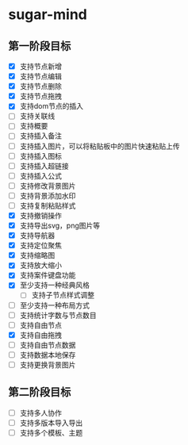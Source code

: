 # sugar-mind

## 第一阶段目标

- [x] 支持节点新增
- [x] 支持节点编辑
- [x] 支持节点删除
- [x] 支持节点拖拽
- [x] 支持dom节点的插入
- [ ] 支持关联线
- [ ] 支持概要
- [ ] 支持插入备注
- [ ] 支持插入图片，可以将粘贴板中的图片快速粘贴上传
- [ ] 支持插入图标
- [ ] 支持插入超链接
- [ ] 支持插入公式
- [ ] 支持修改背景图片
- [ ] 支持背景添加水印
- [ ] 支持复制粘贴样式
- [x] 支持撤销操作
- [x] 支持导出svg，png图片等
- [x] 支持导航器
- [x] 支持定位聚焦
- [x] 支持缩略图
- [x] 支持放大缩小
- [x] 支持案件键盘功能
- [x] 至少支持一种经典风格
  - [ ] 支持子节点样式调整
- [ ] 至少支持一种布局方式
- [ ] 支持统计字数与节点数目
- [ ] 支持自由节点
- [x] 支持自由拖拽
- [ ] 支持自由节点数据
- [ ] 支持数据本地保存
- [ ] 支持更换背景图片

## 第二阶段目标
- [ ] 支持多人协作
- [ ] 支持多版本导入导出
- [ ] 支持多个模板、主题

